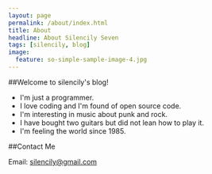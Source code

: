 ```yaml
---
layout: page
permalink: /about/index.html
title: About
headline: About Silencily Seven
tags: [silencily, blog]
image:
  feature: so-simple-sample-image-4.jpg
---
```


##Welcome to silencily's blog!

* I'm just a programmer.
* I love coding and I'm found of open source code.
* I'm interesting in music about punk and rock.
* I have bought two guitars but did not lean how to play it.
* I'm feeling the world since 1985.

##Contact Me

<label class="btn">Email: silencily@gmail.com</label>
